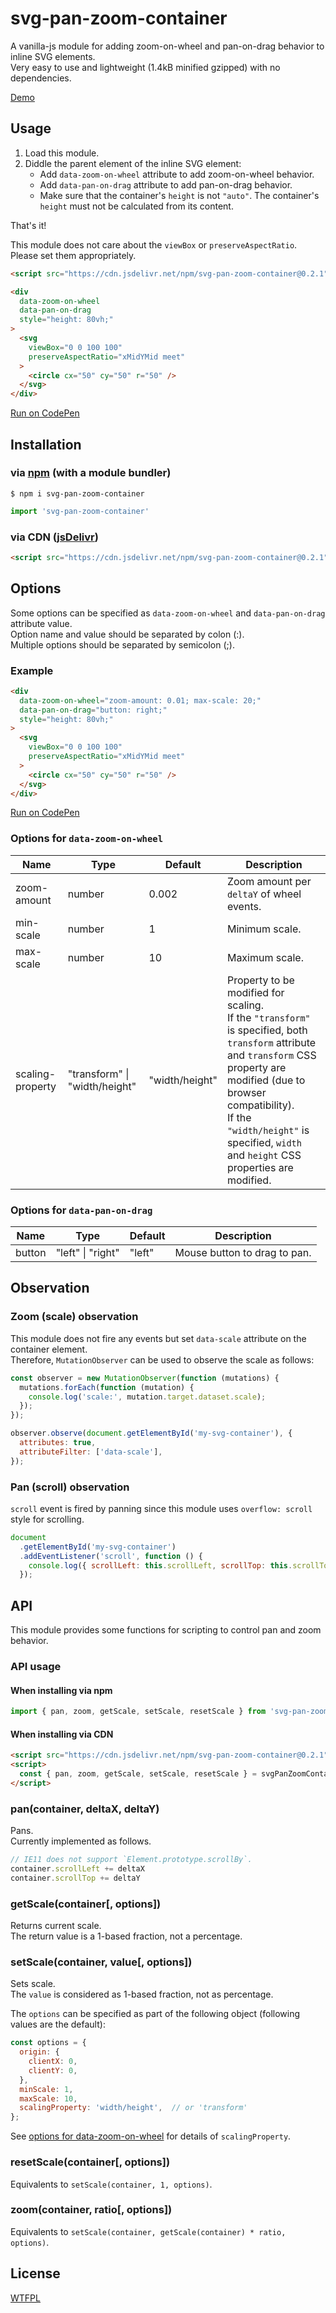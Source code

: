 # svg-pan-zoom-container

A vanilla-js module for adding zoom-on-wheel and pan-on-drag behavior to inline SVG elements.  
Very easy to use and lightweight (1.4kB minified gzipped) with no dependencies.

[Demo](https://luncheon.github.io/svg-pan-zoom-container/)


## Usage

1. Load this module.
2. Diddle the parent element of the inline SVG element:
    * Add `data-zoom-on-wheel` attribute to add zoom-on-wheel behavior.
    * Add `data-pan-on-drag` attribute to add pan-on-drag behavior.
    * Make sure that the container's `height` is not `"auto"`. The container's `height` must not be calculated from its content.

That's it!

This module does not care about the `viewBox` or `preserveAspectRatio`.  
Please set them appropriately.

```html
<script src="https://cdn.jsdelivr.net/npm/svg-pan-zoom-container@0.2.1"></script>

<div
  data-zoom-on-wheel
  data-pan-on-drag
  style="height: 80vh;"
>
  <svg
    viewBox="0 0 100 100"
    preserveAspectRatio="xMidYMid meet"
  >
    <circle cx="50" cy="50" r="50" />
  </svg>
</div>
```

[Run on CodePen](https://codepen.io/luncheon/pen/GeOVpw)


## Installation

### via [npm](https://www.npmjs.com/package/svg-pan-zoom-container) (with a module bundler)

```
$ npm i svg-pan-zoom-container
```

```js
import 'svg-pan-zoom-container'
```

### via CDN ([jsDelivr](https://www.jsdelivr.com/package/npm/svg-pan-zoom-container))

```html
<script src="https://cdn.jsdelivr.net/npm/svg-pan-zoom-container@0.2.1"></script>
```


## Options

Some options can be specified as `data-zoom-on-wheel` and `data-pan-on-drag` attribute value.  
Option name and value should be separated by colon (:).  
Multiple options should be separated by semicolon (;).

### Example

```html
<div
  data-zoom-on-wheel="zoom-amount: 0.01; max-scale: 20;"
  data-pan-on-drag="button: right;"
  style="height: 80vh;"
>
  <svg
    viewBox="0 0 100 100"
    preserveAspectRatio="xMidYMid meet"
  >
    <circle cx="50" cy="50" r="50" />
  </svg>
</div>
```

[Run on CodePen](https://codepen.io/luncheon/pen/wOPVew)

### Options for `data-zoom-on-wheel`

| Name             | Type                          | Default        | Description                               |
| ---------------- | ----------------------------- | -------------- | ----------------------------------------- |
| zoom-amount      | number                        | 0.002          | Zoom amount per `deltaY` of wheel events. |
| min-scale        | number                        | 1              | Minimum scale.                            |
| max-scale        | number                        | 10             | Maximum scale.                            |
| scaling-property | "transform" \| "width/height" | "width/height" | Property to be modified for scaling.<br>If the `"transform"` is specified, both `transform` attribute and `transform` CSS property are modified (due to browser compatibility).<br>If the `"width/height"` is specified, `width` and `height` CSS properties are modified. |

### Options for `data-pan-on-drag`

| Name   | Type              | Default | Description                  |
| ------ | ----------------- | ------- | ---------------------------- |
| button | "left" \| "right" | "left"  | Mouse button to drag to pan. |


## Observation

### Zoom (scale) observation

This module does not fire any events but set `data-scale` attribute on the container element.  
Therefore, `MutationObserver` can be used to observe the scale as follows:

```javascript
const observer = new MutationObserver(function (mutations) {
  mutations.forEach(function (mutation) {
    console.log('scale:', mutation.target.dataset.scale);
  });
});

observer.observe(document.getElementById('my-svg-container'), {
  attributes: true,
  attributeFilter: ['data-scale'],
});
```

### Pan (scroll) observation

`scroll` event is fired by panning since this module uses `overflow: scroll` style for scrolling.

```javascript
document
  .getElementById('my-svg-container')
  .addEventListener('scroll', function () {
    console.log({ scrollLeft: this.scrollLeft, scrollTop: this.scrollTop });
  });
```


## API

This module provides some functions for scripting to control pan and zoom behavior.  

### API usage

#### When installing via npm

```javascript
import { pan, zoom, getScale, setScale, resetScale } from 'svg-pan-zoom-container';
```

#### When installing via CDN

```html
<script src="https://cdn.jsdelivr.net/npm/svg-pan-zoom-container@0.2.1"></script>
<script>
  const { pan, zoom, getScale, setScale, resetScale } = svgPanZoomContainer;
</script>
```

### pan(container, deltaX, deltaY)

Pans.  
Currently implemented as follows.

```javascript
// IE11 does not support `Element.prototype.scrollBy`.
container.scrollLeft += deltaX
container.scrollTop += deltaY
```

### getScale(container[, options])

Returns current scale.  
The return value is a 1-based fraction, not a percentage.

### setScale(container, value[, options])

Sets scale.  
The `value` is considered as 1-based fraction, not as percentage.

The `options` can be specified as part of the following object (following values are the default):

```javascript
const options = {
  origin: {
    clientX: 0,
    clientY: 0,
  },
  minScale: 1,
  maxScale: 10,
  scalingProperty: 'width/height',  // or 'transform'
};
```

See [options for data-zoom-on-wheel](#user-content-options-for-data-zoom-on-wheel) for details of `scalingProperty`.

### resetScale(container[, options])

Equivalents to `setScale(container, 1, options)`.

### zoom(container, ratio[, options])

Equivalents to `setScale(container, getScale(container) * ratio, options)`.


## License

[WTFPL](http://www.wtfpl.net)
